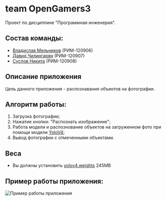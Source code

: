 # team OpenGamers3
Проект по дисциплине "Программная инженерия".

## Состав команды:
* [Владислав Мельников](https://github.com/whatisloveam) (РИМ-120906)
* [Давид Чилингарян](https://github.com/DavidChili34) (РИМ-120907)
* [Суслов Никита](https://github.com/SSLV90) (РИМ-120908)

## Описание приложения
Цель данного приложения - распознавания объектов на фотографии.

##  Алгоритм работы:
1. Загрузка фотографии;
2. Нажатие кнопки: "Распознать изображение";
3. Работа модели и распознование объектов на загруженном фото при помощи модели [YoloV4](https://arxiv.org/abs/2004.10934);
4. Вывод фотографии с отмеченными объектами.

## Веса
 * Вы должны установить [yolov4.weights](https://github.com/AlexeyAB/darknet/releases/download/darknet_yolo_v3_optimal/yolov4.weights) 245MB

## Пример работы приложения:
![Пример работы приложения](example.gif)

